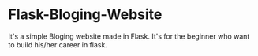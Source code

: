 # Flask-Bloging-Website
It's a simple Bloging website made in Flask. It's for the beginner who want to build his/her career in flask. 
